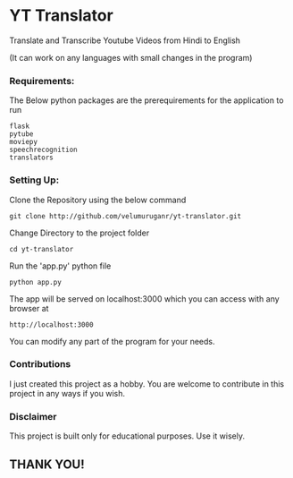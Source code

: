 # YT Translator
Translate and Transcribe Youtube Videos from Hindi to English

(It can work on any languages with small changes in the program)

### Requirements:
The Below python packages are the prerequirements for the application to run 

    flask
    pytube
    moviepy
    speechrecognition
    translators

### Setting Up:

Clone the Repository using the below command
    
    git clone http://github.com/velumuruganr/yt-translator.git

Change Directory to the project folder

    cd yt-translator

Run the 'app.py' python file

    python app.py

The app will be served on localhost:3000 which you can access with any browser at

    http://localhost:3000

You can modify any part of the program for your needs.

### Contributions
I just created this project as a hobby. You are welcome to contribute in this project in any ways if you wish.

### Disclaimer
This project is built only for educational purposes. Use it wisely.

## THANK YOU!